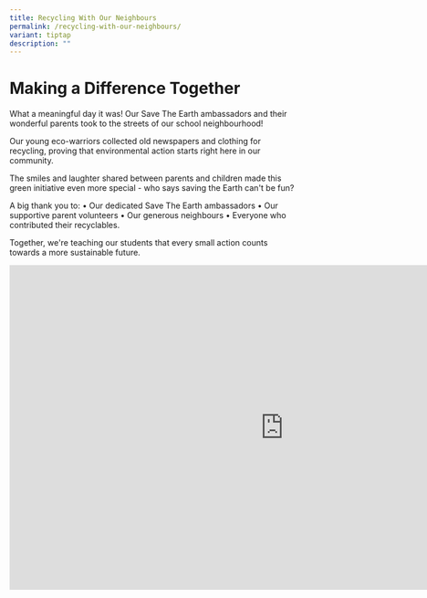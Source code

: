 ```yaml
---
title: Recycling With Our Neighbours
permalink: /recycling-with-our-neighbours/
variant: tiptap
description: ""
---
```

<h1>Making a Difference Together</h1>
<p>What a meaningful day it was! Our Save The Earth ambassadors and their
wonderful parents took to the streets of our school neighbourhood!</p>
<p>Our young eco-warriors collected old newspapers and clothing for recycling,
proving that environmental action starts right here in our community.</p>
<p>The smiles and laughter shared between parents and children made this
green initiative even more special - who says saving the Earth can't be
fun?</p>
<p>A big thank you to: • Our dedicated Save The Earth ambassadors • Our supportive
parent volunteers • Our generous neighbours • Everyone who contributed
their recyclables.</p>
<p>Together, we're teaching our students that every small action counts towards
a more sustainable future.</p>
<p></p>
<div class="iframe-wrapper">
<iframe height="569" width="960" allowfullscreen="true" frameborder="0" src="https://docs.google.com/presentation/d/e/2PACX-1vSP2yYTm6zIFzK6TYvKi5GRqW1x3640FGGfWy2yJKjtGi9mzbefTDUFBnc_Feb9fcMrL-VYHTAg7DN-/pubembed?start=true&amp;loop=true&amp;delayms=5000"></iframe>
</div>
<p></p>